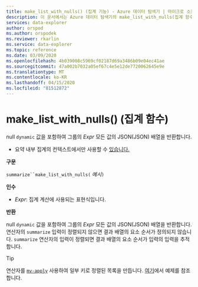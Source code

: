```yaml
---
title: make_list_with_nulls() (집계 기능) - Azure 데이터 탐색기 | 마이크로 소프트 문서
description: 이 문서에서는 Azure 데이터 탐색기의 make_list_with_nulls(집계 함수)에 대해 설명합니다.
services: data-explorer
author: orspod
ms.author: orspodek
ms.reviewer: rkarlin
ms.service: data-explorer
ms.topic: reference
ms.date: 03/09/2020
ms.openlocfilehash: 4b039008c5969cf02187d69a3486b09e04ec41ae
ms.sourcegitcommit: 47a002b7032a05ef67c4e5e12de7720062645e9e
ms.translationtype: MT
ms.contentlocale: ko-KR
ms.lasthandoff: 04/15/2020
ms.locfileid: "81512872"
---
```

# <a name="make_list_with_nulls-aggregation-function"></a>make_list_with_nulls() (집계 함수)

null `dynamic` 값을 포함하여 그룹의 *Expr* 모든 값의 JSON(JSON) 배열을 반환합니다.

* 요약 내부 집계의 컨텍스트에서만 사용할 수 [있습니다.](summarizeoperator.md)

**구문**

`summarize``make_list_with_nulls(` *예시*`)`

**인수**

* *Expr*: 집계 계산에 사용되는 표현식입니다.

**반환**

null `dynamic` 값을 포함하여 그룹의 *Expr* 모든 값의 JSON(JSON) 배열을 반환합니다.
연산자의 `summarize` 입력이 정렬되지 않으면 결과 배열의 요소 순서가 정의되지 않습니다.
`summarize` 연산자의 입력이 정렬되면 결과 배열의 요소 순서가 입력의 입력을 추적합니다.

> [!TIP]
> 연산자를 [`mv-apply`](./mv-applyoperator.md) 사용하여 일부 키로 정렬된 목록을 만듭니다. [여기](./mv-applyoperator.md#using-mv-apply-operator-to-sort-the-output-of-makelist-aggregate-by-some-key)에서 예제를 참조합니다.
